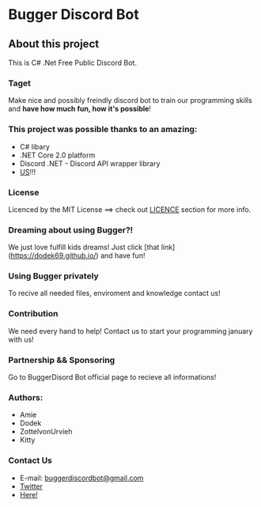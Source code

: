 # Bugger Discord Bot
## About this project
This is C# .Net Free Public Discord Bot.
### Taget
Make nice and possibly freindly discord bot to train our programming skills and **have how much fun, how it's possible**!
### This project was possible thanks to an amazing:
- C# libary
- .NET Core 2.0 platform
- Discord .NET - Discord API wrapper library
- [US](https://github.com/BuggerDiscordBot)!!!
### License
Licenced by the MIT License ==> check out [LICENCE](LICENSE) section for more info.
### Dreaming about using Bugger?!
We just love fulfill kids dreams!
Just click [that link] (https://dodek69.github.io/) and have fun!
### Using Bugger privately
To recive all needed files, enviroment and knowledge contact us!
### Contribution
We need every hand to help! Contact us to start your programming january with us!
### Partnership && Sponsoring
Go to BuggerDisord Bot official page to recieve all informations!
### Authors:
* Amie
* Dodek
* ZottelvonUrvieh
* Kitty
### Contact Us
- E-mail: buggerdiscordbot@gmail.com
- [Twitter](https://twitter.com/Bugger29443948)
- [Here!](https://github.com/BuggerDiscordBot/Bugger/issues/new/choose)

